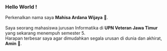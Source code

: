 ### Hello World !
Perkenalkan nama saya **Mahisa Ardana Wijaya** :wave:.<br>\
Saya seorang mahasiswa jurusan Informatika di **UPN Veteran Jawa Timur** yang sekarang menempuh semester 5.\
Harapan terbesar saya agar dimudahkan segala urusan di dunia dan akhirat, **Amin** :palms_up_together:.

<!--
**mahisaard/mahisaard** is a ✨ _special_ ✨ repository because its `README.md` (this file) appears on your GitHub profile.

Here are some ideas to get you started:

- 🔭 I’m currently working on ...
- 🌱 I’m currently learning ...
- 👯 I’m looking to collaborate on ...
- 🤔 I’m looking for help with ...
- 💬 Ask me about ...
- 📫 How to reach me: ...
- 😄 Pronouns: ...
- ⚡ Fun fact: ...
-->
